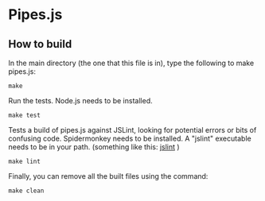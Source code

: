 Pipes.js
================================

How to build
-----------------------------

In the main directory (the one that this file is in), type
the following to make pipes.js:

    make

Run the tests. Node.js needs to be installed.

    make test

Tests a build of pipes.js against JSLint, looking for potential
errors or bits of confusing code. Spidermonkey needs to be
installed. A "jslint" executable needs to be in your path.
(something like this:
[jslint](http://github.com/jpalardy/dotfiles/blob/master/bin/jslint)
)

    make lint

Finally, you can remove all the built files using the command:

    make clean

